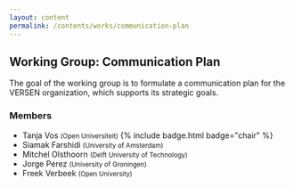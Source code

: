 ```yaml
---
layout: content
permalink: /contents/works/communication-plan
---
```


## Working Group: Communication Plan

The goal of the working group is to formulate a communication plan for the VERSEN organization, which supports its strategic goals.

### Members

* Tanja Vos <span style="font-size: smaller;">(Open Universiteit)</span> {% include badge.html badge="chair" %}
* Siamak Farshidi <span style="font-size: smaller;">(University of Amsterdam)</span>
* Mitchel Olsthoorn <span style="font-size: smaller;">(Delft University of Technology)</span>
* Jorge Perez <span style="font-size: smaller;">(University of Groningen)</span>
* Freek Verbeek <span style="font-size: smaller;">(Open University)</span>
